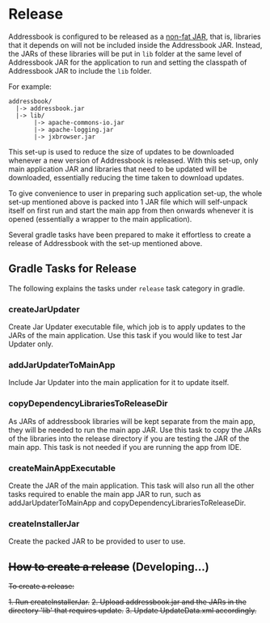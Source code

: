 # Release
Addressbook is configured to be released as a [non-fat JAR](http://stackoverflow.com/questions/19150811/what-is-a-fat-jar),
that is, libraries that it depends on will not be included inside the Addressbook JAR. Instead, the JARs of these libraries
will be put in `lib` folder at the same level of Addressbook JAR for the application to run and setting the classpath of
Addressbook JAR to include the `lib` folder.

For example:
```
addressbook/
  |-> addressbook.jar
  |-> lib/
       |-> apache-commons-io.jar
       |-> apache-logging.jar
       |-> jxbrowser.jar
```

This set-up is used to reduce the size of updates to be downloaded whenever a new version of Addressbook is released. With
this set-up, only main application JAR and libraries that need to be updated will be downloaded, essentially reducing the
time taken to download updates.

To give convenience to user in preparing such application set-up, the whole set-up mentioned above is packed into 1 JAR file
which will self-unpack itself on first run and start the main app from then onwards whenever it is opened (essentially
a wrapper to the main application).

Several gradle tasks have been prepared to make it effortless to create a release of Addressbook with the set-up mentioned above.

## Gradle Tasks for Release

The following explains the tasks under `release` task category in gradle.

### createJarUpdater
Create Jar Updater executable file, which job is to apply updates to the JARs of the main application. Use this task
if you would like to test Jar Updater only.

### addJarUpdaterToMainApp
Include Jar Updater into the main application for it to update itself.

### copyDependencyLibrariesToReleaseDir
As JARs of addressbook libraries will be kept separate from the main app, they will be needed to run the main app JAR.
Use this task to copy the JARs of the libraries into the release directory if you are testing the JAR of the main app.
This task is not needed if you are running the app from IDE.

### createMainAppExecutable
Create the JAR of the main application. This task will also run all the other tasks required to enable the main app JAR
to run, such as addJarUpdaterToMainApp and copyDependencyLibrariesToReleaseDir.

### createInstallerJar
Create the packed JAR to be provided to user to use.

## ~~How to create a release~~ (Developing...)
~~To create a release:~~

~~1. Run createInstallerJar.~~
~~2. Upload addressbook.jar and the JARs in the directory 'lib' that requires update.~~
~~3. Update UpdateData.xml accordingly.~~